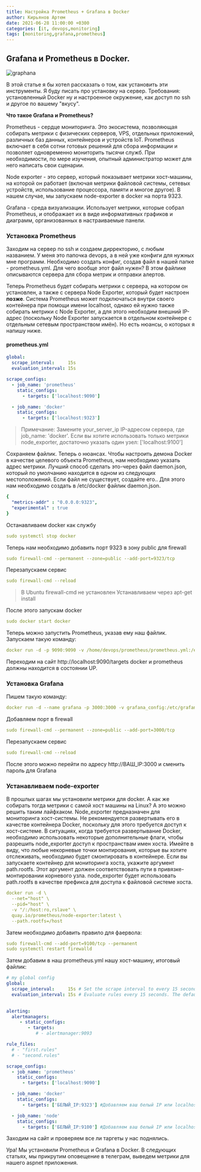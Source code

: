 ```yaml
---
title: Настройка Prometheus + Grafana в Docker
author: Кирьянов Артем
date: 2021-06-28 11:00:00 +0300
categories: [it, devops,monitoring]
tags: [monitoring,grafana,prometheus]
---
```


## Grafana и Prometheus в Docker.

![graphana](https://devopsme.ru/assets/img/sample/pg.png)

В этой статье я бы хотел рассказать о том, как установить эти инструменты. Я буду писать про установку на сервер. Требования: установленный Docker ну и настроенное окружение, как доступ по ssh и другое по вашему "вкусу".

**Что такое Grafana и Prometheus?**

Prometheus - сердце мониторинга. Это экосистема, позволяющая собирать метрики с физических серверов, VPS, отдельных приложений, различных баз данных, контейнеров и устройств IoT. Prometheus включает в себя сотни готовых решений для сбора информации и позволяет одновременно мониторить тысячи служб. При необходимости, по мере изучения, опытный администратор может для него написать свои сценарии.

Node exporter - это сервер, который показывает метрики хост-машины, на которой он работает (включая метрики файловой системы, сетевых устройств, использование процессора, памяти и многое другое). В нашем случае, мы запускаем node-exporter в docker на порта 9323. 

Grafana - среда визуализации. Использует метрики, которые собрал Prometheus, и отображает их в виде информативных графиков и диаграмм, организованных в настраиваемые панели.

### Установка Prometheus

Заходим на сервер по ssh и создаем дирректорию, с любым названием. У меня это папочка devops, а в ней уже конфиги для нужных мне программ. Необходимо создать конфиг, создав файл в нашей папке - prometheus.yml. Для чего вообще этот файл нужен? В этом файлике описываются сервера для сбора метрик и отправки алертов.  

Теперь Prometheus будет собирать метрики с сервера, на котором он установлен, а также с сервера Node Exporter, который будет настроен **позже**. Система Prometheus может подключаться внутри своего контейнера при помощи имени localhost, однако ей нужно также собирать метрики с Node Exporter, а для этого необходим внешний IP-адрес (поскольку Node Exporter запускается в отдельном контейнере с отдельным сетевым пространством имён). Но есть нюансы, о которых я напишу ниже. 

#### prometheus.yml
```yml 
global:
  scrape_interval:     15s 
  evaluation_interval: 15s 

scrape_configs:
  - job_name: 'prometheus'
    static_configs:
      - targets: ['localhost:9090']

  - job_name: 'docker'
    static_configs:
      - targets: ['localhost:9323']
```
> Примечание: Замените your_server_ip IP-адресом сервера, где job_name: 'docker'.
> Если вы хотите использовать только метрики node_exporter, достаточно указать один узел: ['localhost:9100']

Сохраняем файлик. Теперь о нюансах. Чтобы настроить демона Docker в качестве целевого объекта Prometheus, нам необходимо указать адрес метрики. Лучший способ сделать это-через файл daemon.json, который по умолчанию находится в одном из следующих местоположений. Если файл не существует, создайте его.. Для этого нам необходимо создать в /etc/docker файлик daemon.json. 

```yml
{
  "metrics-addr" : "0.0.0.0:9323",
  "experimental" : true
}
```
Останавливаем docker как службу
```yml
sudo systemctl stop docker
```
Теперь нам необходимо добавить порт 9323 в зону public для firewall
```yml
sudo firewall-cmd --permanent --zone=public --add-port=9323/tcp
```
Перезапускаем сервис
```yml
sudo firewall-cmd --reload
```
> В Ubuntu  firewall-cmd не установлен
> Устанавливаем через apt-get install

После этого запускам docker
```yml
sudo docker start docker
```
Теперь можно запустить Prometheus, указав ему наш файлик. 
Запускаем такую команду: 
```yml
docker run -d -p 9090:9090 -v /home/devops/prometheus/prometheus.yml:/etc/prometheus/prometheus.yml prom/prometheus
```
Переходим на сайт http://localhost:9090/targets
docker и prometheus должны находится в состоянии UP.

### Установка Grafana

Пишем такую команду: 
```yml
docker run -d --name grafana -p 3000:3000 -v grafana_config:/etc/grafana -v grafana_data:/var/lib/grafana -v grafana_logs:/var/log/grafana grafana/grafana
```
Добавляем порт в firewall
```yml
sudo firewall-cmd --permanent --zone=public --add-port=3000/tcp
```
Перезапускаем сервис
```yml
sudo firewall-cmd --reload
```
После этого можно перейти по адресу http://ВАШ_IP:3000 и сменить пароль для Grafana

### Устанавливаем node-exporter 

В прошлых шагах мы установили метрики для docker. А как же собирать тогда метрики с самой хост машины на Linux? 
А это можно решить таким лайфхаком. Node_exporter предназначен для мониторинга хост-системы. Не рекомендуется развертывать его в качестве контейнера Docker, поскольку для этого требуется доступ к хост-системе.
В ситуациях, когда требуется развертывание Docker, необходимо использовать некоторые дополнительные флаги, чтобы разрешить node_exporter доступ к пространствам имен хоста.
Имейте в виду, что любые некорневые точки монтирования, которые вы хотите отслеживать, необходимо будет смонтировать в контейнере.
Если вы запускаете контейнер для мониторинга хоста, укажите аргумент path.rootfs. Этот аргумент должен соответствовать пути в привязке-монтировании корневого узла. node_exporter будет использовать path.rootfs в качестве префикса для доступа к файловой системе хоста.
```yml
docker run -d \
  --net="host" \
  --pid="host" \
  -v "/:/host:ro,rslave" \
  quay.io/prometheus/node-exporter:latest \
  --path.rootfs=/host
```
Затем необходимо добавить правило для фаервола: 
```yml
sudo firewall-cmd --add-port=9100/tcp --permanent
sudo systemctl restart firewalld
```
Затем добавим в наш prometheus.yml нашу хост-машину, итоговый файлик: 
```yml
# my global config
global:
  scrape_interval:     15s # Set the scrape interval to every 15 seconds. Default is every 1 minute.
  evaluation_interval: 15s # Evaluate rules every 15 seconds. The default is every 1 minute.

  
alerting:
  alertmanagers:
     - static_configs:
        - targets:
           # - alertmanager:9093

rule_files:
  # - "first.rules"
  # - "second.rules"

scrape_configs:
  - job_name: 'prometheus'
    static_configs:
      - targets: ['localhost:9090']

  - job_name: 'docker'
    static_configs:
      - targets: ['БЕЛЫЙ_IP:9323'] #Добавляем ваш белый IP или localhost

  - job_name: 'node'
    static_configs:
      - targets: ['БЕЛЫЙ_IP:9100'] #Добавляем ваш белый IP или localhost
```
Заходим на сайт и проверяем все ли таргеты у нас поднялись. 

Ура! Мы установили Prometheus и Grafana в Docker. В следующих статьях, мы прикрутим оповещение в телеграм, выведем метрики для нашего aspnet приложения. 
